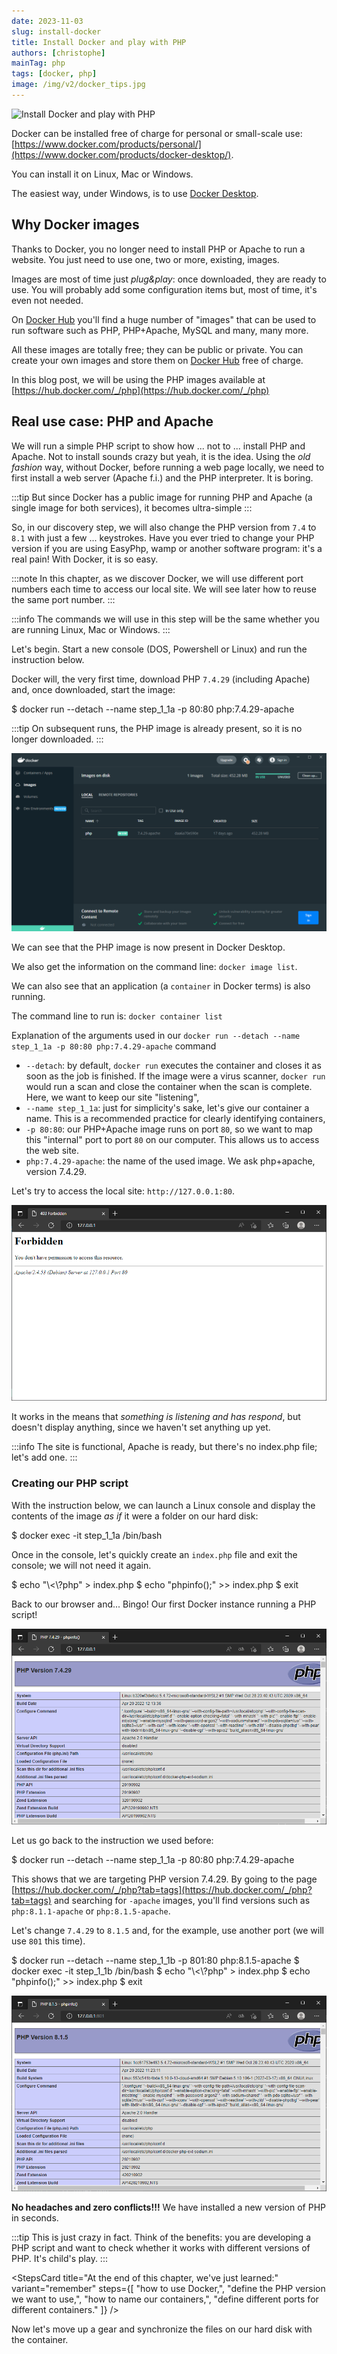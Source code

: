 ```yaml
---
date: 2023-11-03
slug: install-docker
title: Install Docker and play with PHP
authors: [christophe]
mainTag: php
tags: [docker, php]
image: /img/v2/docker_tips.jpg
---
```

<!-- cspell:ignore wamp -->
![Install Docker and play with PHP](/img/v2/docker_tips.jpg)

Docker can be installed free of charge for personal or small-scale use: [https://www.docker.com/products/personal/](https://www.docker.com/products/docker-desktop/).

You can install it on Linux, Mac or Windows.

The easiest way, under Windows, is to use [Docker Desktop](https://www.docker.com/products/docker-desktop/).

<!-- truncate -->

## Why Docker images

Thanks to Docker, you no longer need to install PHP or Apache to run a website. You just need to use one, two or more, existing, images.

Images are most of time just *plug&play*: once downloaded, they are ready to use. You will probably add some configuration items but, most of time, it's even not needed.

On [Docker Hub](https://hub.docker.com) you'll find a huge number of "images" that can be used to run software such as PHP, PHP+Apache, MySQL and many, many more.

All these images are totally free; they can be public or private. You can create your own images and store them on [Docker Hub](https://hub.docker.com) free of charge.

In this blog post, we will be using the PHP images available at [https://hub.docker.com/_/php](https://hub.docker.com/_/php)

## Real use case: PHP and Apache

We will run a simple PHP script to show how ... not to ... install PHP and Apache. Not to install sounds crazy but yeah, it is the idea. Using the *old fashion* way, without Docker, before running a web page locally, we need to first install a web server (Apache f.i.) and the PHP interpreter. It is boring.

:::tip
But since Docker has a public image for running PHP and Apache (a single image for both services), it becomes ultra-simple
:::

So, in our discovery step, we will also change the PHP version from `7.4` to `8.1` with just a few ... keystrokes. Have you ever tried to change your PHP version if you are using EasyPhp, wamp or another software program: it's a real pain! With Docker, it is so easy.

:::note
In this chapter, as we discover Docker, we will use different port numbers each time to access our local site. We will see later how to reuse the same port number.
:::

:::info
The commands we will use in this step will be the same whether you are running Linux, Mac or Windows.
:::

Let's begin. Start a new console (DOS, Powershell or Linux) and run the instruction below.

Docker will, the very first time, download PHP `7.4.29` (including Apache) and, once downloaded, start the image:

<Terminal>
$ docker run --detach --name step_1_1a -p 80:80 php:7.4.29-apache
</Terminal>

:::tip
On subsequent runs, the PHP image is already present, so it is no longer downloaded.
:::

![The PHP container is running](./images/php_container_is_running.png)

We can see that the PHP image is now present in Docker Desktop.

We also get the information on the command line: `docker image list`.

We can also see that an application (a `container` in Docker terms) is also running.

The command line to run is: `docker container list`

Explanation of the arguments used in our `docker run --detach --name step_1_1a -p 80:80 php:7.4.29-apache` command

* `--detach`: by default, `docker run` executes the container and closes it as soon as the job is finished. If the image were a virus scanner, `docker run` would run a scan and close the container when the scan is complete. Here, we want to keep our site "listening",
* `--name step_1_1a`: just for simplicity's sake, let's give our container a name. This is a recommended practice for clearly identifying containers,
* `-p 80:80`: our PHP+Apache image runs on port `80`, so we want to map this "internal" port to port `80` on our computer. This allows us to access the web site.
* `php:7.4.29-apache`: the name of the used image. We ask php+apache, version 7.4.29.

Let's try to access the local site: `http://127.0.0.1:80`.

![localhost-is-forbidden](./images/localhost_is_forbidden.png)

It works in the means that *something is listening and has respond*, but doesn't display anything, since we haven't set anything up yet.

:::info
The site is functional, Apache is ready, but there's no index.php file; let's add one.
:::

### Creating our PHP script

With the instruction below, we can launch a Linux console and display the contents of the image *as if* it were a folder on our hard disk:

<Terminal>
$ docker exec -it step_1_1a /bin/bash
</Terminal>

Once in the console, let's quickly create an `index.php` file and exit the console; we will not need it again.

<Terminal>
$ echo "\<\?php" > index.php
$ echo "phpinfo();" >> index.php
$ exit
</Terminal>

Back to our browser and... Bingo! Our first Docker instance running a PHP script!

![phpinfo - PHP 7.4.29](./images/phpinfo_7_4_29.png)

Let us go back to the instruction we used before:

<Terminal>
$ docker run --detach --name step_1_1a -p 80:80 php:7.4.29-apache
</Terminal>

This shows that we are targeting PHP version 7.4.29. By going to the page
[https://hub.docker.com/_/php?tab=tags](https://hub.docker.com/_/php?tab=tags) and searching for `-apache` images, you'll find versions such as `php:8.1.1-apache` or `php:8.1.5-apache`.

Let's change `7.4.29` to `8.1.5` and, for the example, use another port (we will use `801` this time).

<Terminal>
$ docker run --detach --name step_1_1b -p 801:80 php:8.1.5-apache
</Terminal>

<Terminal>
$ docker exec -it step_1_1b /bin/bash
</Terminal>

<Terminal>
$ echo "\<\?php" > index.php
$ echo "phpinfo();" >> index.php
$ exit
</Terminal>

![phpinfo - PHP 8.1.5](./images/phpinfo_8_1_5.png)

**No headaches and zero conflicts!!!** We have installed a new version of PHP in seconds.

:::tip
This is just crazy in fact. Think of the benefits: you are developing a PHP script and want to check whether it works with different versions of PHP. It's child's play.
:::

<StepsCard
  title="At the end of this chapter, we've just learned:"
  variant="remember"
  steps={[
    "how to use Docker,",
    "define the PHP version we want to use,",
    "how to name our containers,",
    "define different ports for different containers."
  ]}
/>

Now let's move up a gear and synchronize the files on our hard disk with the container.
